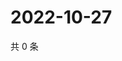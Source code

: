 # 2022-10-27

共 0 条

<!-- BEGIN WEIBO -->
<!-- 最后更新时间 Thu Oct 27 2022 02:21:43 GMT+0800 (China Standard Time) -->

<!-- END WEIBO -->
